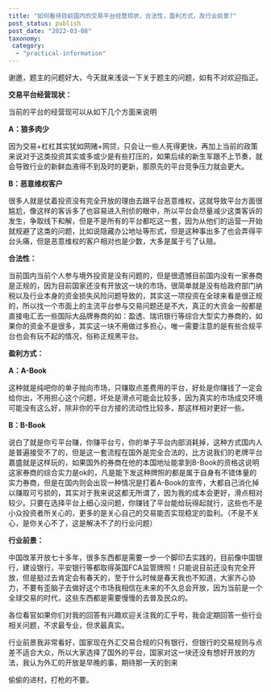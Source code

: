 ```yaml
---
title: "如何看待目前国内的交易平台经营现状，合法性，盈利方式，及行业前景?"
post_status: publish
post_date: "2022-03-08"
taxonomy:
 category: 
  - "practical-information"
---
```


谢邀，题主的问题好大，今天就来浅谈一下关于题主的问题，如有不对欢迎指正。

**交易平台经营现状：**

当前的平台的经营现可以从如下几个方面来说明

**A：狼多肉少**

因为交易+杠杠其实犹如网赌+网贷，只会让一些人死得更快，再加上当前的政策来说对于这类投资其实或多或少是有些打压的，如果后续的新生军跟不上节奏，就会导致行业的新鲜血液得不到及时的更新，那原先的平台竞争压力就会更大。

**B：恶意维权客户**

很多人就是仗着投资没有完全开放的理由去跟平台恶意维权，这就导致平台方面很尴尬，像这样的客诉多了也容易进入刑侦的眼中，所以平台会尽量减少这类客诉的发生，争取线下和解，但是不是所有的平台都吃这一套，因为从他们的运营一开始就规避了这类的问题，比如说隐藏办公地址等形式，但是这种事出多了也会弄得平台头痛，但是恶意维权的客户相对也是少数，大多是属于亏了认赔。

**合法性：**

当前国内当前个人参与境外投资是没有问题的，但是很遗憾目前国内没有一家券商是正规的，因为目前国家还没有开放这一块的市场，很简单就是没有给政府部门纳税以及行业本身的资金损失风险问题导致的，其实这一项投资在全球来看是很正规的，所以找一个市面上的主流平台参与交易问题还是不大，真正的大资金一般都是直接电汇去一些国际大品牌券商的如：盈透、瑞讯银行等综合大型实力券商的，如果你的资金不是很多，其实这一块不用做过多担心，唯一需要注意的是有些合规平台也会有玩不起的情况，俗称正规黑平台。

**盈利方式：**

**A：A-Book**

这种就是纯吧你的单子抛向市场，只赚取点差费用的平台，好处是你赚钱了一定会给你出，不用担心这个问题，坏处是滑点可能会比较多，因为真实的市场成交环境可能没有这么好，除非你的平台方接的流动性比较多，那这样相对更好一些。

**B：B-Book**

说白了就是你亏平台赚，你赚平台亏，你的单子平台内部消耗掉，这种方式国内人是普遍接受不了的，但是这一套流程在国外是完全合法的，比方说我们的老牌平台嘉盛就是这样玩的，如果国外的券商在他的本国地址能拿到B-Book的资格这说明这家券商的综合实力是ok的，凡是能下发这种牌照的都是属于自身有不错体量的实力券商，但是在国内则会出现一种情况是打着A-Book的宣传，大都自己消化掉以赚取可亏损的，其实对于我来说这都无所谓了，因为我的成本会更好，滑点相对较少。只要在选择平台上细心没问题，你赚钱了平台能给玩得起就行，这些也不是小众投资者所关心的，更多的是关心自己的交易能否实现稳定的盈利。（不是不关心，是你关心不了，这是解决不了的行业问题）

**行业前景：**

中国改革开放七十多年，很多东西都是需要一步一个脚印去实践的，目前像中国银行，建设银行，平安银行等都取得英国FCA监管牌照！只能说目前还没有完全开放，但是挺过去肯定会有春天的，至于什么时候是春天我也不知道，大家齐心协力，不要有歪脑子去做好这个市场我相信在未来的不久总会开放，因为当前是一个全球交易的时代，这些东西都是需要慢慢的去普及民众的。

各位看官如果你们对我的回答有兴趣欢迎关注我的汇乎号，我会定期回答一些行业相关问题，不求最专业，但求最真实。

行业前景我非常看好，国家现在外汇交易合规的只有银行，但银行的交易规则与点差不适合大众，所以大家选择了国外的平台，国家对这一块还没有想好开放的方法，我认为外汇的开放是早晚的事，期待那一天的到来

偷偷的进村，打枪的不要。
